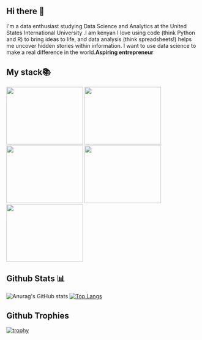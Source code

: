 ## Hi there 👋

 I'm a data enthusiast studying Data Science and Analytics at the United States International University .I am kenyan 
 I love using code (think Python and R) to bring ideas to life, and data analysis (think spreadsheets!) helps me uncover hidden stories within information.  I want to use data science to make a real difference in the world.**Aspiring entrepreneur** 
 
## My stack📚
<img src="https://github.com/user-attachments/assets/5a92585f-ba1f-4601-b1a0-3e293188f710" width="200" height="150">


<img src="https://github.com/user-attachments/assets/5a2f5ce3-49bb-4e1c-91e6-143b742b105c" width="200" height="150">

<img src="https://github.com/user-attachments/assets/69e7301d-6c86-423d-b5c7-682e94db24ca" width="200" height="150">

<img src="https://github.com/user-attachments/assets/66e1410f-2f18-45a7-8548-b3e20172be6e" width="200" height="150">

<img src="https://github.com/user-attachments/assets/5c1b85c5-94b7-449a-b592-6370e30c2547" width="200" height="150">







## Github Stats 📊
 
![Anurag's GitHub stats](https://github-readme-stats.vercel.app/api?username=Gitau189&show_icons=true&theme=radical)
[![Top Langs](https://github-readme-stats.vercel.app/api/top-langs/?username=Gitau189&show_icons=true&theme=radical)](https://github.com/anuraghazra/github-readme-stats)

## Github Trophies

[![trophy](https://github-profile-trophy.vercel.app/?username=Gitau189&show_icons=true&theme=radical)](https://github.com/ryo-ma/github-profile-trophy)


